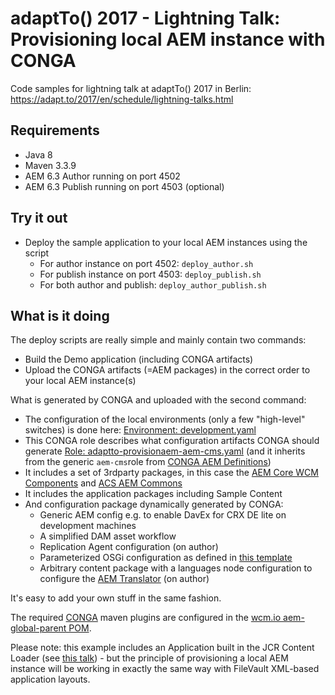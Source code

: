 adaptTo() 2017 - Lightning Talk: Provisioning local AEM instance with CONGA
========================================================================

Code samples for lightning talk at adaptTo() 2017 in Berlin:<br/>
https://adapt.to/2017/en/schedule/lightning-talks.html


Requirements
------------

* Java 8
* Maven 3.3.9
* AEM 6.3 Author running on port 4502
* AEM 6.3 Publish running on port 4503 (optional)


Try it out
----------

* Deploy the sample application to your local AEM instances using the script
  * For author instance on port 4502: `deploy_author.sh`
  * For publish instance on port 4503: `deploy_publish.sh`
  * For both author and publish: `deploy_author_publish.sh`


What is it doing
----------------

The deploy scripts are really simple and mainly contain two commands:

* Build the Demo application (including CONGA artifacts)
* Upload the CONGA artifacts (=AEM packages) in the correct order to your local AEM instance(s)

What is generated by CONGA and uploaded with the second command:

* The configuration of the local environments (only a few "high-level" switches) is done here:
  [Environment: development.yaml](https://github.com/adaptto/2017-provisioning-local-aem-with-conga/blob/master/config-definition/src/main/dev-environments/development.yaml)
* This CONGA role describes what configuration artifacts CONGA should generate
  [Role: adaptto-provisionaem-aem-cms.yaml](https://github.com/adaptto/2017-provisioning-local-aem-with-conga/blob/master/config-definition/src/main/roles/adaptto-provisionaem-aem-cms.yaml)
  (and it inherits from the generic `aem-cms`role from [CONGA AEM Definitions](http://devops.wcm.io/conga/definitions/aem/))
* It includes a set of 3rdparty packages, in this case the [AEM Core WCM Components](https://github.com/Adobe-Marketing-Cloud/aem-core-wcm-components) and [ACS AEM Commons](https://adobe-consulting-services.github.io/acs-aem-commons/)
* It includes the application packages including Sample Content
* And configuration package dynamically generated by CONGA:
  * Generic AEM config e.g. to enable DavEx for CRX DE lite on development machines
  * A simplified DAM asset workflow
  * Replication Agent configuration (on author)
  * Parameterized OSGi configuration as defined in [this template](https://github.com/adaptto/2017-provisioning-local-aem-with-conga/blob/master/config-definition/src/main/templates/adaptto-provisionaem-aem-cms/adaptto-provisionaem-aem-cms-config.provisioning.hbs)
  * Arbitrary content package with a languages node configuration to configure the [AEM Translator](https://docs.adobe.com/docs/en/aem/6-3/develop/components/i18n/translator.html) (on author)

It's easy to add your own stuff in the same fashion.

The required [CONGA](http://devops.wcm.io/conga/) maven plugins are configured in the [wcm.io aem-global-parent POM](http://repo1.maven.org/maven2/io/wcm/maven/io.wcm.maven.aem-global-parent/1.2.6/io.wcm.maven.aem-global-parent-1.2.6.pom).

Please note: this example includes an Application built in the JCR Content Loader (see [this talk](https://adapt.to/2017/en/schedule/ease-development-with-apache-sling-file-system-resource-provider.html)) - but the principle of provisioning a local AEM instance will be working in exactly the same way with FileVault XML-based application layouts.